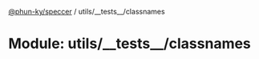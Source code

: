 [@phun-ky/speccer](../README.md) / utils/\_\_tests\_\_/classnames

# Module: utils/\_\_tests\_\_/classnames
